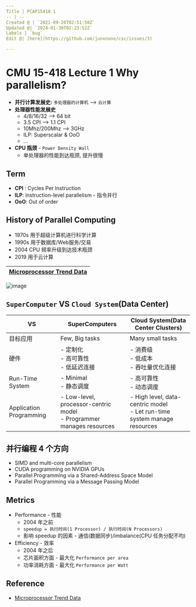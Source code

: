 ```yaml
---
Title | PCAP15418 1
-- | --
Created @ | `2021-09-26T02:51:50Z`
Updated @| `2024-01-30T02:23:52Z`
Labels | `bug`
Edit @| [here](https://github.com/junxnone/csc/issues/3)

---
```

# CMU 15-418 Lecture 1 Why parallelism?

- **并行计算发展史:** `多处理器的计算机` --> `云计算`
- **处理器性能发展史**
  - 4/8/16/32 --> 64 bit
  - 3.5 CPI --> 1.1 CPI
  - 10Mhz/200Mhz --> 3GHz
  - ILP: Superscalar & OoO
  - ...
- **CPU 瓶颈** - `Power Density Wall`
  - 单处理器的性能到达瓶颈, 提升很慢


## Term

- **CPI** : Cycles Per Instruction
- **ILP**: instruction-level parallelism - 指令并行
- **OoO**: Out of order

## History of Parallel Computing

- 1970s 用于超级计算机进行科学计算
- 1990s 用于数据库/Web服务/交易
- 2004 CPU 频率升级到达技术瓶颈
- 2019 用于云计算


[Microprocessor Trend Data](https://github.com/karlrupp/microprocessor-trend-data) |
-- |
![image](https://user-images.githubusercontent.com/2216970/134624585-0f72cb55-a779-4615-ab14-3f5dfa8e3bf1.png)

## `SuperComputer` VS `Cloud System`(Data Center)

VS | SuperComputers | Cloud System(Data Center Clusters)
-- | -- | --
目标应用 | Few, Big tasks | Many small tasks
硬件 | - 定制化<br>- 高可靠性<br>- 低延迟连接 | - 消费级<br>- 低成本<br>- 吞吐量优化连接
Run-Time System | - Minimal<br>- 静态调度 | - 高可靠性<br>- 动态调度
Application Programming | - Low-level, processor-centric model<br>- Programmer manages resources | - High level, data-centric model<br>- Let run-time system manage resources



## 并行编程 4 个方向

- SIMD and multi-core parallelism
- CUDA programming on NVIDIA GPUs
- Parallel Programming via a Shared-Address Space Model
- Parallel Programming via a Message Passing Model


## Metrics
- Performance - 性能
  - 2004 年之前
  - `speedup = 执行时间(1 Processor) / 执行时间(N Processors)`
  - 影响 speedup 的因素 - 通信(数据同步)/imbalance(CPU 任务分配不均)
- Efficiency - 效率
  - 2004 年之后
  - 芯片面积方面 - 最大化 `Performance per area`
  - 功率消耗方面 - 最大化 `Performance per Watt`

## Reference
- [Microprocessor Trend Data](https://github.com/karlrupp/microprocessor-trend-data)


